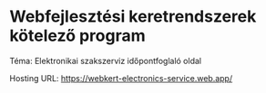 # Webfejlesztési keretrendszerek kötelező program

Téma: Elektronikai szakszerviz időpontfoglaló oldal

Hosting URL: https://webkert-electronics-service.web.app/
